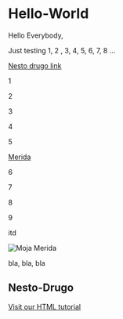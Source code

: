 # Hello-World
Hello Everybody,

Just testing 1, 2 , 3, 4, 5, 6, 7, 8 ...


<a href="#nesto-drugo">Nesto drugo link</a>

1

2

3

4

5

<a href="http://www.rotoscopers.com/wp-content/uploads/2013/11/Brave2.jpg">Merida</a>


6

7

8

9


itd

<img src="https://github.com/HowlJenkinsPendragon/hello-world.wiki.git" alt="Moja Merida">




bla, bla, bla

<h2 id="nesto-drugo">Nesto-Drugo</h2>

<a href="https://www.w3schools.com/html/">Visit our HTML tutorial</a>



